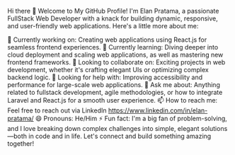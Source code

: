 Hi there 👋 Welcome to My GitHub Profile!
I'm Elan Pratama, a passionate FullStack Web Developer with a knack for building dynamic, responsive, and user-friendly web applications. Here's a little more about me:

🔭 Currently working on: Creating web applications using React.js for seamless frontend experiences.
🌱 Currently learning: Diving deeper into cloud deployment and scaling web applications, as well as mastering new frontend frameworks.
👯 Looking to collaborate on: Exciting projects in web development, whether it's crafting elegant UIs or optimizing complex backend logic.
🤔 Looking for help with: Improving accessibility and performance for large-scale web applications.
💬 Ask me about: Anything related to fullstack development, agile methodologies, or how to integrate Laravel and React.js for a smooth user experience.
📫 How to reach me: Feel free to reach out via LinkedIn https://www.linkedin.com/in/elan-pratama/
😄 Pronouns: He/Him
⚡ Fun fact: I'm a big fan of problem-solving, and I love breaking down complex challenges into simple, elegant solutions—both in code and in life.
Let's connect and build something amazing together!
